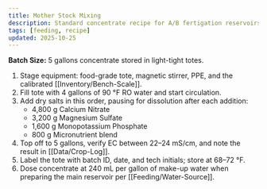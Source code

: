 ```yaml
---
title: Mother Stock Mixing
description: Standard concentrate recipe for A/B fertigation reservoirs.
tags: [feeding, recipe]
updated: 2025-10-25
---
```


**Batch Size:** 5 gallons concentrate stored in light-tight totes.

1. Stage equipment: food-grade tote, magnetic stirrer, PPE, and the calibrated [[Inventory/Bench-Scale]].
2. Fill tote with 4 gallons of 90 °F RO water and start circulation.
3. Add dry salts in this order, pausing for dissolution after each addition:
   - 4,800 g Calcium Nitrate
   - 3,200 g Magnesium Sulfate
   - 1,600 g Monopotassium Phosphate
   - 800 g Micronutrient blend
4. Top off to 5 gallons, verify EC between 22–24 mS/cm, and note the result in [[Data/Crop-Log]].
5. Label the tote with batch ID, date, and tech initials; store at 68–72 °F.
6. Dose concentrate at 240 mL per gallon of make-up water when preparing the main reservoir per [[Feeding/Water-Source]].
